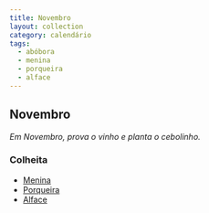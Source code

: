 ```yaml
---
title: Novembro
layout: collection
category: calendário
tags:
  - abóbora
  - menina
  - porqueira
  - alface
---
```


## Novembro

_Em Novembro, prova o vinho e planta o cebolinho._

### Colheita

* [Menina][1]
* [Porqueira][1]
* [Alface][2]

[1]: {{site.url}}/culturas/abobora/
[2]: {{site.url}}/culturas/alface/
